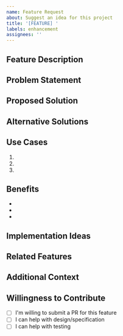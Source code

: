 ```yaml
---
name: Feature Request
about: Suggest an idea for this project
title: '[FEATURE] '
labels: enhancement
assignees: ''
---
```


## Feature Description
<!-- A clear and concise description of the feature you'd like to see -->

## Problem Statement
<!-- Describe the problem this feature would solve. Ex. I'm always frustrated when [...] -->

## Proposed Solution
<!-- A clear and concise description of what you want to happen -->

## Alternative Solutions
<!-- A clear and concise description of any alternative solutions or features you've considered -->

## Use Cases
<!-- Describe specific use cases where this feature would be beneficial -->
1. 
2. 
3. 

## Benefits
<!-- What benefits would this feature provide? -->
- 
- 
- 

## Implementation Ideas
<!-- Optional: Any ideas on how this could be implemented? -->

## Related Features
<!-- Are there any related features or issues? Link them here -->

## Additional Context
<!-- Add any other context, mockups, or screenshots about the feature request here -->

## Willingness to Contribute
<!-- Would you be willing to contribute to implementing this feature? -->
- [ ] I'm willing to submit a PR for this feature
- [ ] I can help with design/specification
- [ ] I can help with testing
